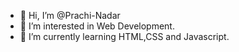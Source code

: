 - 👋 Hi, I’m @Prachi-Nadar
- 👀 I’m interested in Web Development.
- 🌱 I’m currently learning HTML,CSS and Javascript.
